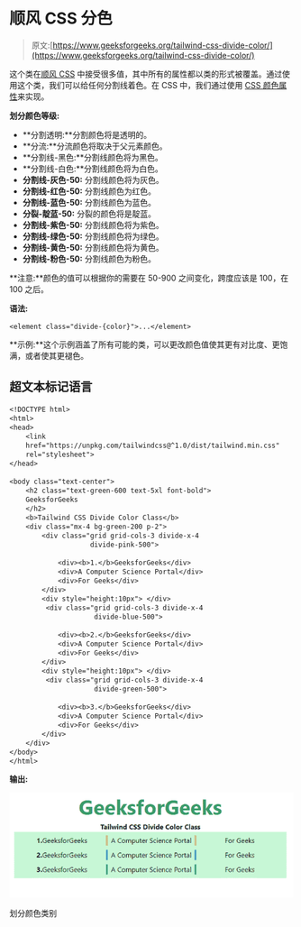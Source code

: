 # 顺风 CSS 分色

> 原文:[https://www.geeksforgeeks.org/tailwind-css-divide-color/](https://www.geeksforgeeks.org/tailwind-css-divide-color/)

这个类在[顺风 CSS](https://www.geeksforgeeks.org/css-tailwind-introduction/) 中接受很多值，其中所有的属性都以类的形式被覆盖。通过使用这个类，我们可以给任何分割线着色。在 CSS 中，我们通过使用 [CSS 颜色属性](https://www.geeksforgeeks.org/css-color-property/)来实现。

**划分颜色等级:**

*   **分割透明:**分割颜色将是透明的。
*   **分流:**分流颜色将取决于父元素颜色。
*   **分割线-黑色:**分割线颜色将为黑色。
*   **分割线-白色:**分割线颜色将为白色。
*   **分割线-灰色-50:** 分割线颜色将为灰色。
*   **分割线-红色-50:** 分割线颜色为红色。
*   **分割线-蓝色-50:** 分割线颜色为蓝色。
*   **分裂-靛蓝-50:** 分裂的颜色将是靛蓝。
*   **分割线-紫色-50:** 分割线颜色将为紫色。
*   **分割线-绿色-50:** 分割线颜色将为绿色。
*   **分割线-黄色-50:** 分割线颜色将为黄色。
*   **分割线-粉色-50:** 分割线颜色为粉色。

**注意:**颜色的值可以根据你的需要在 50-900 之间变化，跨度应该是 100，在 100 之后。

**语法:**

```
<element class="divide-{color}">...</element>
```

**示例:**这个示例涵盖了所有可能的类，可以更改颜色值使其更有对比度、更饱满，或者使其更褪色。

## 超文本标记语言

```
<!DOCTYPE html> 
<html> 
<head> 
    <link
    href="https://unpkg.com/tailwindcss@^1.0/dist/tailwind.min.css"
    rel="stylesheet"> 
</head> 

<body class="text-center"> 
    <h2 class="text-green-600 text-5xl font-bold"> 
    GeeksforGeeks 
    </h2> 
    <b>Tailwind CSS Divide Color Class</b> 
    <div class="mx-4 bg-green-200 p-2">
        <div class="grid grid-cols-3 divide-x-4 
                    divide-pink-500">  

            <div><b>1.</b>GeeksforGeeks</div>
            <div>A Computer Science Portal</div>
            <div>For Geeks</div>
        </div>
        <div style="height:10px"> </div>
         <div class="grid grid-cols-3 divide-x-4 
                     divide-blue-500">  

            <div><b>2.</b>GeeksforGeeks</div>
            <div>A Computer Science Portal</div>
            <div>For Geeks</div>
        </div>
        <div style="height:10px"> </div>
         <div class="grid grid-cols-3 divide-x-4 
                     divide-green-500">  

            <div><b>3.</b>GeeksforGeeks</div>
            <div>A Computer Science Portal</div>
            <div>For Geeks</div>
        </div>
    </div>
</body> 
</html>
```

**输出:**

![](img/e9b4f59154adaa7dc77c0964c9b38c3b.png)

划分颜色类别